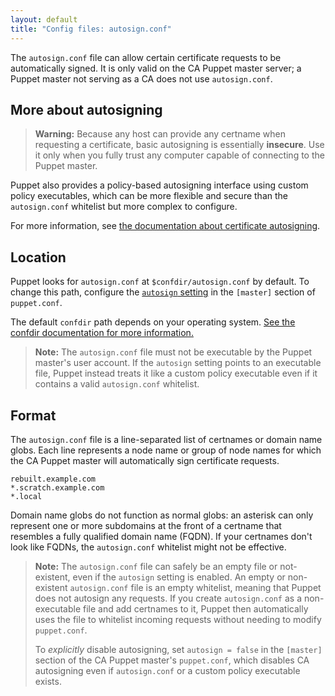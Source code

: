 ```yaml
---
layout: default
title: "Config files: autosign.conf"
---
```


[autosigning]: ./ssl_autosign.html
[autosign setting]: ./configuration.html#autosign
[confdir]: ./dirs_confdir.html

The `autosign.conf` file can allow certain certificate requests to be automatically signed. It is only valid on the CA Puppet master server; a Puppet master not serving as a CA does not use `autosign.conf`.

## More about autosigning

> **Warning:** Because any host can provide any certname when requesting a certificate, basic autosigning is essentially **insecure**. Use it only when you fully trust any computer capable of connecting to the Puppet master.

Puppet also provides a policy-based autosigning interface using custom policy executables, which can be more flexible and secure than the `autosign.conf` whitelist but more complex to configure.

For more information, see [the documentation about certificate autosigning][autosigning].

## Location

Puppet looks for `autosign.conf` at `$confdir/autosign.conf` by default. To change this path, configure the [`autosign` setting][autosign setting] in the `[master]` section of `puppet.conf`.

The default `confdir` path depends on your operating system. [See the confdir documentation for more information.][confdir]

> **Note:** The `autosign.conf` file must not be executable by the Puppet master's user account. If the `autosign` setting points to an executable file, Puppet instead treats it like a custom policy executable even if it contains a valid `autosign.conf` whitelist.

## Format

The `autosign.conf` file is a line-separated list of certnames or domain name globs. Each line represents a node name or group of node names for which the CA Puppet master will automatically sign certificate requests.

```
rebuilt.example.com
*.scratch.example.com
*.local
```

Domain name globs do not function as normal globs: an asterisk can only represent one or more subdomains at the front of a certname that resembles a fully qualified domain name (FQDN). If your certnames don't look like FQDNs, the `autosign.conf` whitelist might not be effective.

> **Note:** The `autosign.conf` file can safely be an empty file or not-existent, even if the `autosign` setting is enabled. An empty or non-existent `autosign.conf` file is an empty whitelist, meaning that Puppet does not autosign any requests. If you create `autosign.conf` as a non-executable file and add certnames to it, Puppet then automatically uses the file to whitelist incoming requests without needing to modify `puppet.conf`.
>
> To _explicitly_ disable autosigning, set `autosign = false` in the `[master]` section of the CA Puppet master's `puppet.conf`, which disables CA autosigning even if `autosign.conf` or a custom policy executable exists.
